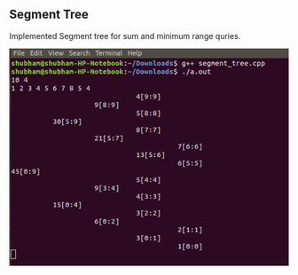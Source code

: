 ## Segment Tree

Implemented Segment tree for sum and minimum range quries.


![segment tree image](segment_tree.png)
